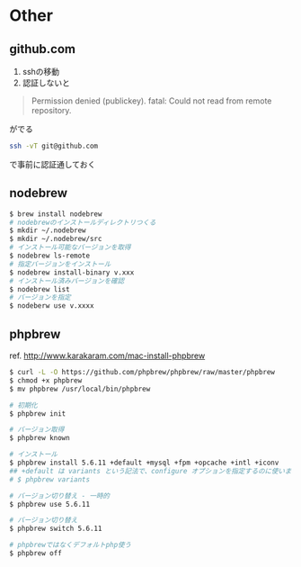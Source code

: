 # Other

## github.com

1. sshの移動
2. 認証しないと

> Permission denied (publickey).
> fatal: Could not read from remote repository.

がでる

```bash
ssh -vT git@github.com
```

で事前に認証通しておく


## nodebrew

```bash
$ brew install nodebrew
# nodebrewのインストールディレクトリつくる
$ mkdir ~/.nodebrew
$ mkdir ~/.nodebrew/src
# インストール可能なバージョンを取得
$ nodebrew ls-remote
# 指定バージョンをインストール
$ nodebrew install-binary v.xxx
# インストール済みバージョンを確認
$ nodebrew list
# バージョンを指定
$ nodeberw use v.xxxx
```

## phpbrew

ref. http://www.karakaram.com/mac-install-phpbrew

```bash
$ curl -L -O https://github.com/phpbrew/phpbrew/raw/master/phpbrew
$ chmod +x phpbrew
$ mv phpbrew /usr/local/bin/phpbrew

# 初期化
$ phpbrew init

# バージョン取得
$ phpbrew known

# インストール
$ phpbrew install 5.6.11 +default +mysql +fpm +opcache +intl +iconv
## +default は variants という記法で、configure オプションを指定するのに使います。有効な variants は phpbrew variants コマンドで確認できます。
# $ phpbrew variants

# バージョン切り替え - 一時的
$ phpbrew use 5.6.11

# バージョン切り替え
$ phpbrew switch 5.6.11

# phpbrewではなくデフォルトphp使う
$ phpbrew off
```



